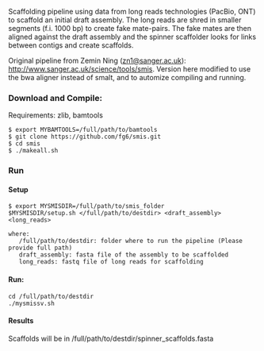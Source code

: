 
Scaffolding pipeline using data from long reads technologies (PacBio, ONT)
to scaffold an initial draft assembly. The long reads are shred in smaller segments 
(f.i. 1000 bp) to create fake mate-pairs. The fake mates are
then aligned against the draft assembly and the spinner scaffolder looks for
links between contigs and create scaffolds. 

Original pipeline from Zemin Ning (zn1@sanger.ac.uk): http://www.sanger.ac.uk/science/tools/smis.
Version here modified to use the bwa aligner instead of smalt, and to automize
compiling and running.

### Download and Compile:
Requirements: zlib, bamtools

	$ export MYBAMTOOLS=/full/path/to/bamtools
	$ git clone https://github.com/fg6/smis.git
	$ cd smis 
	$ ./makeall.sh


### Run 
#### Setup 
 	$ export MYSMISDIR=/full/path/to/smis_folder
	$MYSMISDIR/setup.sh </full/path/to/destdir> <draft_assembly> <long_reads>

	where:
   	   /full/path/to/destdir: folder where to run the pipeline (Please provide full path)
   	   draft_assembly: fasta file of the assembly to be scaffolded
  	   long_reads: fastq file of long reads for scaffolding
   
#### Run:
	cd /full/path/to/destdir
   	./mysmissv.sh

#### Results

Scaffolds will be in /full/path/to/destdir/spinner_scaffolds.fasta


